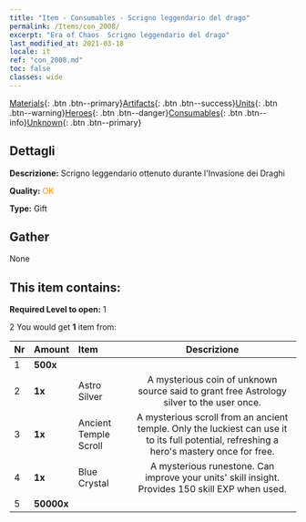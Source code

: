 ```yaml
---
title: "Item - Consumables - Scrigno leggendario del drago"
permalink: /Items/con_2008/
excerpt: "Era of Chaos  Scrigno leggendario del drago"
last_modified_at: 2021-03-18
locale: it
ref: "con_2008.md"
toc: false
classes: wide
---
```

 [Materials](/it/Items/){: .btn .btn--primary}[Artifacts](/it/Items/Artifacts/){: .btn .btn--success}[Units](/it/Items/Units/){: .btn .btn--warning}[Heroes](/it/Items/Heroes/){: .btn .btn--danger}[Consumables](/it/Items/Consumables/){: .btn .btn--info}[Unknown](/it/Items/Unknown/){: .btn .btn--primary}

## Dettagli
 **Descrizione:** Scrigno leggendario ottenuto durante l'Invasione dei Draghi

 **Quality:** <span style="color: #FF8C00">OK</span>

 **Type:** Gift

## Gather

  None

## This item contains:

 **Required Level to open:** 1

 2 You would get **1** item  from:

  | Nr | Amount |     Item    | Descrizione |
  |:---|:-------|:------------|:-----------:|
  | 1 |  **500x** | <i class="fas fa-gem"/> |  | 
  | 2 |  **1x** | Astro Silver | A mysterious coin of unknown source said to grant free Astrology silver to the user once.  | 
  | 3 |  **1x** | Ancient Temple Scroll | A mysterious scroll from an ancient temple. Only the luckiest can use it to its full potential, refreshing a hero's mastery once for free.  | 
  | 4 |  **1x** | Blue Crystal | A mysterious runestone. Can improve your units' skill insight. Provides 150 skill EXP when used.  | 
  | 5 |  **50000x** | <i class="fas fa-coins"/> |  | 
